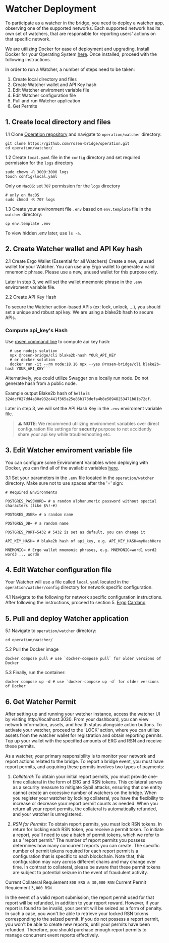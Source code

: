 # Watcher Deployment

To participate as a watcher in the bridge, you need to deploy a watcher app, observing one of the supported networks. Each supported network has its own set of watchers, that are responsible for reporting users' actions on that specific network.

We are utilizing Docker for ease of deployment and upgrading. Install Docker for your Operating System [here](https://www.docker.com/products/docker-desktop/). Once installed, proceed with the following instructions.

In order to run a Watcher, a number of steps need to be taken:
1. Create local directory and files
2. Create Watcher wallet and API Key hash
3. Edit Watcher enviroment variable file
4. Edit Watcher configuration file
5. Pull and run Watcher application
6. Get Permits


## 1. Create local directory and files

1.1 Clone [Operation repository](https://github.com/rosen-bridge/operation.git) and navigate to `operation/watcher` directory:

```shell
git clone https://github.com/rosen-bridge/operation.git
cd operation/watcher/
```

1.2 Create `local.yaml` file in the `config` directory and set required permission for the `logs` directory

```shell
sudo chown -R 3000:3000 logs
touch config/local.yaml
```

Only on `MacOS`: set `707` permission for the `logs` directory

```shell
# only on MacOS
sudo chmod -R 707 logs
```


1.3 Create your environment file `.env` based on `env.template` file in the `watcher` directory:

```shell
cp env.template .env
```

To view hidden .env later, use `ls -a`.



## 2. Create Watcher wallet and API Key hash

2.1 Create Ergo Wallet (Essential for all Watchers)
Create a new, unused wallet for your Watcher. You can use any Ergo wallet to generate a valid mnemonic phrase. Please use a new, unused wallet for this purpose only.

Later in step 3, we will set the wallet mnemonic phrase in the `.env` enviroment variable file.


2.2 Create API Key Hash

To secure the Watcher action-based APIs (ex: lock, unlock, ...), you should set a unique and robust api key. We are using a blake2b hash to secure APIs.


### Compute api_key's Hash

Use [rosen command line](https://github.com/rosen-bridge/utils/tree/dev/packages/cli) to compute api key hash:

```shell
  # use nodejs solution
  npx @rosen-bridge/cli blake2b-hash YOUR_API_KEY
  # or docker solution
  docker run -it --rm node:18.16 npx --yes @rosen-bridge/cli blake2b-hash YOUR_API_KEY```
```

Alternatively, you could utilize Swagger on a locally run node. Do not generate hash from a public node.

Example output Blake2b hash of `hello` is `324dcf027dd4a30a932c441f365a25e86b173defa4b8e58948253471b81b72cf`.


Later in step 3, we will set the API Hash Key in the `.env` enviroment variable file.

> **⚠️ NOTE**: We recommend utilizing environment variables over direct configuration file settings for **security** purpose to not accidently share your api key while troubleshooting etc.


## 3. Edit Watcher enviroment variable file

You can configure some Environment Variables when deploying with Docker, you can find all of the available variables [here](./env-references.md).

3.1 Set your parameters in the `.env` file located in the `operation/watcher` directory. Make sure not to use spaces after the '=' sign:

```shell
# Required Environments

POSTGRES_PASSWORD= # a random alphanumeric password without special characters (like $%!-#)

POSTGRES_USER= # a random name

POSTGRES_DB= # a random name

POSTGRES_PORT=5432 # 5432 is set as default, you can change it

API_KEY_HASH= # blake2b hash of api_key, e.g. API_KEY_HASH=myHashHere

MNEMONIC= # Ergo wallet mnemonic phrases, e.g. MNEMONIC=word1 word2 word3 ... wordn
```




## 4. Edit Watcher configuration file

Your Watcher will use a file called `local.yaml` located in the `operation/watcher/config` directory for network specific configuration. 

4.1 Navigate to the following for network specific configuration instructions. After following the instructions, proceed to section 5.
[Ergo](./ergo-config.md)
[Cardano](./cardano-config.md)


## 5. Pull and deploy Watcher application

5.1 Navigate to `operation/watcher` directory:

```shell
cd operation/watcher/
```

5.2 Pull the Docker image

```shell
docker compose pull # use `docker-compose pull` for older versions of Docker
```

5.3 Finally, run the container:

```shell
docker compose up -d # use `docker-compose up -d` for older versions of Docker
```



## 6. Get Watcher Permit

After setting up and running your watcher instance, access the watcher UI by visiting http://localhost:3030. From your dashboard, you can view network information, assets, and health status alongside action buttons. To activate your watcher, proceed to the 'LOCK' action, where you can utilize assets from the watcher wallet for registration and obtain reporting permits. Top up your wallet with the specified amounts of ERG and RSN and receive these permits.

As a watcher, your primary responsibility is to monitor your network and report actions related to the bridge. To report a bridge event, you must have report permits, and acquiring these permits involves two types of payments:

1. _Collateral:_ To obtain your initial report permits, you must provide one-time collateral in the form of ERG and RSN tokens. This collateral serves as a security measure to mitigate Sybil attacks, ensuring that one entity cannot create an excessive number of watchers on the bridge. When you register your watcher by locking collateral, you have the flexibility to increase or decrease your report permit counts as needed. When you return all your report permits, the collateral is automatically refunded, and your watcher is unregistered.

2. _RSN for Permits:_ To obtain report permits, you must lock RSN tokens. In return for locking each RSN token, you receive a permit token. To initiate a report, you'll need to use a batch of permit tokens, which we refer to as a "report permit." The number of report permits you possess determines how many concurrent reports you can create. The specific number of permit tokens required for each report permit is a configuration that is specific to each blockchain. Note that, this configuration may vary across different chains and may change over time. In contrast to collateral, please be aware that these permit tokens are subject to potential seizure in the event of fraudulent activity.

Current Collateral Requiement `800 ERG & 30,000 RSN`
Current Permit Requiement `3,000 RSN`


In the event of a valid report submission, the report permit used for that report will be refunded, in addition to your report reward. However, if your report is found to be invalid, your permit will be seized as a form of penalty. In such a case, you won't be able to retrieve your locked RSN tokens corresponding to the seized permit. If you do not possess a report permit, you won't be able to create new reports, until your permits have been refunded. Therefore, you should purchase enough report permits to manage concurrent event reports effectively.
